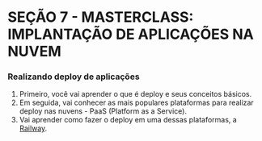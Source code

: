 # SEÇÃO 7 - MASTERCLASS: IMPLANTAÇÃO DE APLICAÇÕES NA NUVEM

### Realizando deploy de aplicações

1. Primeiro, você vai aprender o que é deploy e seus conceitos básicos.
2. Em seguida, vai conhecer as mais populares plataformas para realizar deploy nas nuvens - PaaS (Platform as a Service).
3. Vai aprender como fazer o deploy em uma dessas plataformas, a [Railway](https://railway.app/).
